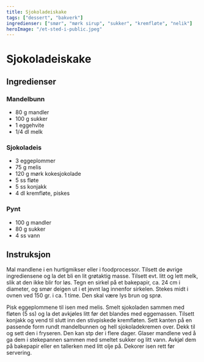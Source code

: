 ```yaml
---
title: Sjokoladeiskake
tags: ["dessert", "bakverk"]
ingredienser: ["smør", "mørk sirup", "sukker", "kremfløte", "nelik"]
heroImage: "/et-sted-i-public.jpeg"
---
```


# Sjokoladeiskake

## Ingredienser

### Mandelbunn

- 80 g mandler
- 100 g sukker
- 1 eggehvite
- 1/4 dl melk

### Sjokoladeis

- 3 eggeplommer
- 75 g melis
- 120 g mørk kokesjokolade
- 5 ss fløte
- 5 ss konjakk
- 4 dl kremfløte, piskes

### Pynt

- 100 g mandler
- 80 g sukker
- 4 ss vann

## Instruksjon

Mal mandlene i en hurtigmikser eller i foodprocessor. Tilsett de øvrige ingrediensene og la det bli en lit grøtaktig masse. Tilsett evt. litt og lett melk, slik at den ikke blir for løs. Tegn en sirkel på et bakepapir, ca. 24 cm i diameter, og smør deigen ut i et jevnt lag innenfor sirkelen. Stekes midt i ovnen ved 150 gr. i ca. 1 time. Den skal være lys brun og sprø.

Pisk eggeplommene til isen med melis. Smelt sjokoladen sammen med fløten (5 ss) og la det avkjøles litt før det blandes med eggemassen. Tilsett konjakk og vend til slutt inn den stivpiskede kremfløten. Sett kanten på en passende form rundt mandelbunnen og hell sjokoladekremen over. Dekk til og sett den i fryseren. Den kan stp der i flere dager. Glaser mandlene ved å ga dem i stekepannen sammen med smeltet sukker og litt vann. Avkjøl dem på bakepapir eller en tallerken med litt olje på. Dekorer isen rett før servering.
